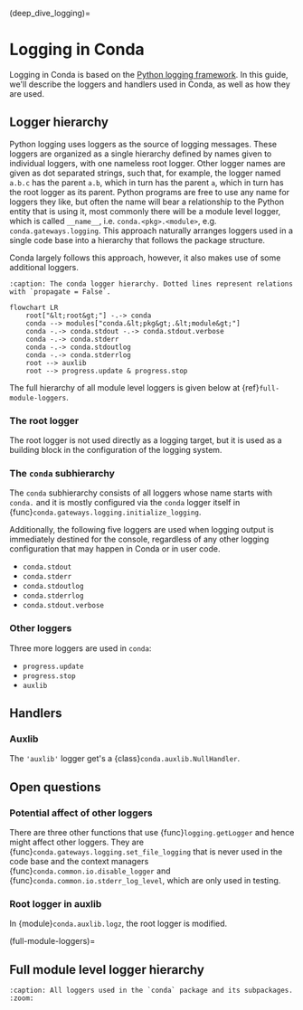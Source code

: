 (deep_dive_logging)=
# Logging in Conda

Logging in Conda is based on the [Python logging framework](https://docs.python.org/3/library/logging.html).
In this guide, we'll describe the loggers and handlers used in Conda, as well as how they are used.

## Logger hierarchy
Python logging uses loggers as the source of logging messages.
These loggers are organized as a single hierarchy defined by names given to individual loggers, with one nameless root logger.
Other logger names are given as dot separated strings, such that, for example, the logger named `a.b.c` has the parent `a.b`, which in turn has the parent `a`, which in turn has the root logger as its parent.
Python programs are free to use any name for loggers they like, but often the name will bear a relationship to the Python entity that is using it, most commonly there will be a module level logger, which is called `__name__`, i.e. `conda.<pkg>.<module>`, e.g. `conda.gateways.logging`.
This approach naturally arranges loggers used in a single code base into a hierarchy that follows the package structure.

Conda largely follows this approach, however, it also makes use of some additional loggers.

```{mermaid}
:caption: The conda logger hierarchy. Dotted lines represent relations with `propagate = False`.

flowchart LR
    root["&lt;root&gt;"] -.-> conda
    conda --> modules["conda.&lt;pkg&gt;.&lt;module&gt;"]
    conda -.-> conda.stdout -.-> conda.stdout.verbose
    conda -.-> conda.stderr
    conda -.-> conda.stdoutlog
    conda -.-> conda.stderrlog
    root --> auxlib
    root --> progress.update & progress.stop
```

The full hierarchy of all module level loggers is given below at {ref}`full-module-loggers`.

### The root logger

The root logger is not used directly as a logging target, but it is used as a building block in the configuration of the logging system.

### The `conda` subhierarchy

The `conda` subhierarchy consists of all loggers whose name starts with `conda.` and it is mostly configured via the `conda` logger itself in {func}`conda.gateways.logging.initialize_logging`.

Additionally, the following five loggers are used when logging output is immediately destined for the console, regardless of any other logging configuration that may happen in Conda or in user code.
- `conda.stdout`
- `conda.stderr`
- `conda.stdoutlog`
- `conda.stderrlog`
- `conda.stdout.verbose`

### Other loggers

Three more loggers are used in `conda`:
- `progress.update`
- `progress.stop`
- `auxlib`

## Handlers

### Auxlib

The `'auxlib'` logger get's a {class}`conda.auxlib.NullHandler`.

## Open questions

### Potential affect of other loggers

There are three other functions that use {func}`logging.getLogger` and hence might affect other loggers. They are {func}`conda.gateways.logging.set_file_logging` that is never used in the code base and the context managers {func}`conda.common.io.disable_logger` and {func}`conda.common.io.stderr_log_level`, which are only used in testing.

### Root logger in auxlib

In {module}`conda.auxlib.logz`, the root logger is modified.

(full-module-loggers)=
## Full module level logger hierarchy

```{mermaid} loggers.mmd
:caption: All loggers used in the `conda` package and its subpackages.
:zoom:

```

